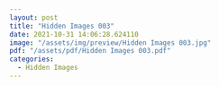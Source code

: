 ```yaml
---
layout: post
title: "Hidden Images 003"
date: 2021-10-31 14:06:28.624110
image: "/assets/img/preview/Hidden Images 003.jpg"
pdf: "/assets/pdf/Hidden Images 003.pdf"
categories:
  - Hidden Images 
---
```


